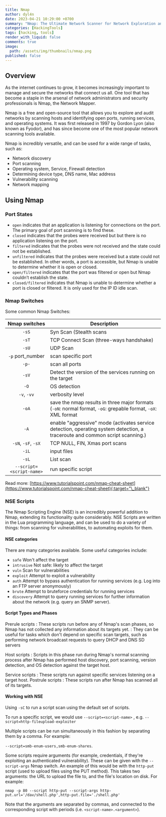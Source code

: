 ```yaml
---
title: Nmap
author: dyl4n
date: 2023-04-21 10:29:00 +0700
summary: "Nmap: The Ultimate Network Scanner for Network Exploration and Security Auditing"
categories: [HackingTools]
tags: [hacking, tools]
render_with_liquid: false
comments: true
image:
  path: /assets/img/thumbnails/nmap.png
published: false
---
```


## Overview

As the internet continues to grow, it becomes increasingly important to manage and secure the networks that connect us all. One tool that has become a staple in the arsenal of network administrators and security professionals is Nmap, the Network Mapper.

Nmap is a free and open-source tool that allows you to explore and audit networks by scanning hosts and identifying open ports, running services, and operating systems. It was first released in 1997 by Gordon Lyon (also known as Fyodor), and has since become one of the most popular network scanning tools available.

Nmap is incredibly versatile, and can be used for a wide range of tasks, such as:

- Network discovery
- Port scanning
- Operating system, Service, Firewall detection
- Determining device type, DNS name, Mac address
- Vulnerability scanning
- Network mapping

## Using Nmap

### Port States

- `open` indicates that an application is listening for connections on the port. The primary goal of port scanning is to find these.
- `closed` indicates that the probes were received but but there is no application listening on the port.
- `filtered` indicates that the probes were not received and the state could not be established.
- `unfiltered` indicates that the probes were received but a state could not be established. In other words, a port is accessible, but Nmap is unable to determine whether it is open or closed.
- `open/filtered` indicates that the port was filtered or open but Nmap couldn’t establish the state.
- `closed/filtered` indicates that Nmap is unable to determine whether a port is closed or filtered. It is only used for the IP ID idle scan.

### Nmap Switches

Some common Nmap Switches:

|      Nmap switches       | Description                                                                                                                  |
| :----------------------: | ---------------------------------------------------------------------------------------------------------------------------- |
|          `-sS`           | Syn Scan (Stealth scans                                                                                                      |
|          `-sT`           | TCP Connect Scan (three-ways handshake)                                                                                      |
|          `-sU`           | UDP Scan                                                                                                                     |
|     `-p` port_number     | scan specific port                                                                                                           |
|          `-p-`           | scan all ports                                                                                                               |
|          `-sV`           | Detect the version of the services running on the target                                                                     |
|           `-O`           | OS detection                                                                                                                 |
|       `-v`, `-vv`        | verbosity level                                                                                                              |
|          `-oA`           | save the nmap results in three major formats (`-oN`: normal format, `-oG`: grepable format, `-oX`: XML format                |
|           `-A`           | enable "aggressive" mode (activates service detection, operating system detection, a traceroute and common script scanning.) |
|   `-sN`, `-sF`, `-sX`    | TCP NULL, FIN, Xmas port scans                                                                                               |
|          `-iL`           | input files                                                                                                                  |
|          `-sL`           | List scan                                                                                                                    |
| `--script=<script-name>` | run specific script                                                                                                          |

Read more: [https://www.tutorialspoint.com/nmap-cheat-sheet](https://www.tutorialspoint.com/nmap-cheat-sheet){:target="\_blank"}

### NSE Scripts

The Nmap Scripting Engine (NSE) is an incredibly powerful addition to Nmap, extending its functionality quite considerably. NSE Scripts are written in the Lua programming language, and can be used to do a variety of things: from scanning for vulnerabilities, to automating exploits for them.

#### NSE categories

There are many categories available. Some useful categories include:

- `safe` Won't affect the target
- `intrusive` Not safe: likely to affect the target
- `vuln` Scan for vulnerabilities
- `exploit` Attempt to exploit a vulnerability
- `auth` Attempt to bypass authentication for running services (e.g. Log into an FTP server anonymously)
- `brute` Attempt to bruteforce credentials for running services
- `discovery` Attempt to query running services for further information about the network (e.g. query an SNMP server).

#### Script Types and Phases

Prerule scripts
: These scripts run before any of Nmap's scan phases, so Nmap has not collected any information about its targets yet.
: They can be useful for tasks which don't depend on specific scan targets, such as performing network broadcast requests to query DHCP and DNS SD servers

Host scripts
: Scripts in this phase run during Nmap's normal scanning process after Nmap has performed host discovery, port scanning, version detection, and OS detection against the target host.

Service scripts
: These scripts run against specific services listening on a target host.
Postrule scripts
: These scripts run after Nmap has scanned all of its targets.

#### Working with NSE

Using `-sC` to run a script scan using the default set of scripts.

To run a specific script, we would use `--script=<script-name>` , e.g. `--script=http-fileupload-exploiter`

Multiple scripts can be run simultaneously in this fashion by separating them by a comma. For example:

`--script=smb-enum-users,smb-enum-shares`.

Some scripts require arguments (for example, credentials, if they're exploiting an authenticated vulnerability). These can be given with the `--script-args` Nmap switch. An example of this would be with the `http-put` script (used to upload files using the PUT method). This takes two arguments: the URL to upload the file to, and the file's location on disk. For example:

`nmap -p 80 --script http-put --script-args http-put.url='/dav/shell.php',http-put.file='./shell.php'`

Note that the arguments are separated by commas, and connected to the corresponding script with periods (i.e. `<script-name>.<argument>`).
